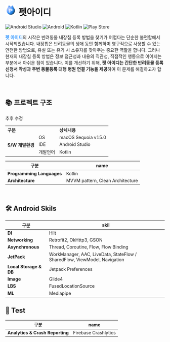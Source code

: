 # <img src="/app/src/main/res/drawable-mdpi/img_create_petid_logo.png" alt="App Logo" width="35" height="35"> 펫아이디
![Android Studio](https://img.shields.io/badge/android%20studio-346ac1?style=for-the-badge&logo=android%20studio&logoColor=white)
![Android](https://img.shields.io/badge/Android-3DDC84?style=for-the-badge&logo=android&logoColor=white)
![Kotlin](https://img.shields.io/badge/kotlin-%237F52FF.svg?style=for-the-badge&logo=kotlin&logoColor=white)
![Play Store](https://img.shields.io/badge/Google_Play-414141?style=for-the-badge&logo=google-play&logoColor=white)

<b><span style="color: #3397FF;">펫 아이디</span></b>의 시작은 반려동물 내장칩 등록 방법을 찾기가 어렵다는 단순한 불편함에서 시작되었습니다. 내장칩은 반려동물의 생애 동안 함께하며 영구적으로 사용할 수 있는 안전한 방법으로, 유실 또는 유기 시 소유자를 찾아주는 중요한 역할을 합니다. 그러나 현재의 내장칩 등록 방법은 정보 접근성과 내용의 직관성, 직접적인 행동으로 이어지는 부분에서 아쉬운 점이 있습니다. 이를 개선하기 위해, **펫 아이디는 간단한 반려동물 등록 신청서 작성과 주변 동물등록 대행 병원 연결 기능을 제공**하여 이 문제를 해결하고자 합니다.

<br> 

## 📚 프로젝트 구조
추후 수정
<table>
  <tr>
    <td colspan="2"><b>구분</b></td>
    <td><b>상세내용</b></td>
  </tr>
  <tr>
    <td rowspan="3"><b>S/W 개발환경</b></td>
    <td>OS</td>
    <td>macOS Sequoia v15.0</td>
  </tr>
  <tr>
    <td>IDE</td>
    <td>Android Studio</td>
  </tr>
  <tr>
    <td>개발언어</td>
    <td>Kotlin</td>
  </tr>
</table>

| 구분 |name |
| --- | --- | 
| **Programming Languages**  | Kotlin | 
| **Architecture** | MVVM pattern, Clean Architecture | 

<br> 

## 🛠 Android Skils
| 구분 | skil |
| --- | --- | 
| **DI** | Hilt | 
| **Networking** | Retrofit2, OkHttp3, GSON | 
| **Asynchronous** | Thread, Coroutine, Flow, Flow Binding | 
| **JetPack** | WorkManager, AAC, LiveData, StateFlow / SharedFlow, ViewModel, Navigation | 
| **Local Storage & DB** | Jetpack Preferences | 
| **Image** | Glide4 | 
| **LBS** | FusedLocationSource | 
| **ML** | Mediapipe |  

## 📄 Test
| 구분 |name |
| --- | --- | 
| **Analytics & Crash Reporting** | Firebase Crashlytics |
